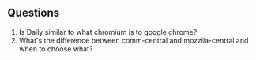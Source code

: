 ## Questions

1.  Is Daily similar to what chromium is to google chrome?
2.  What's the difference between comm-central and mozzila-central and when to choose what?